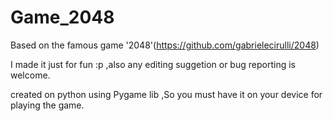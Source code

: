 # Game_2048
Based on the famous game '2048'(https://github.com/gabrielecirulli/2048)


I made it just for fun :p ,also any editing suggetion or bug reporting is welcome.



created on python using Pygame lib ,So you must have it on your device for playing the game.
